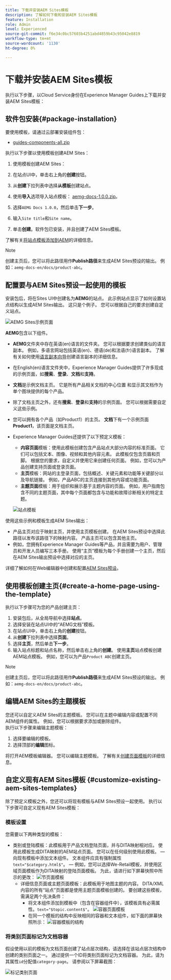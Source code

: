 ```yaml
---
title: 下载并安装AEM Sites模板
description: 了解如何下载和安装AEM Sites模板
feature: Installation
role: Admin
level: Experienced
source-git-commit: f6e34c0bc57603b4251abd4859b43c95042e8819
workflow-type: tm+mt
source-wordcount: '1130'
ht-degree: 0%

---
```



# 下载并安装AEM Sites模板

执行以下步骤，以Cloud Service身份在Experience Manager Guides上下载并安装AEM Sites模板：

## 软件包安装{#package-installation}

要使用模板，请通过云部署安装组件包：
- [guides-components-all.zip](https://github.com/adobe/aemg-sites-components/releases/tag/v1.0.0)



执行以下步骤以使用模板创建AEM Sites：


1. 使用模板创建AEM Sites：
1. 在站点UI中，单击右上角的&#x200B;**创建**&#x200B;按钮。
1. 从&#x200B;**创建**&#x200B;下拉列表中选择&#x200B;**从模板**&#x200B;创建站点。

1. 使用&#x200B;**导入**&#x200B;选项导入站点模板： [aemg-docs-1.0.0.zip](https://github.com/adobe/aemg-sites-template/releases/tag/v1.0.0)。
1. 选择`AEMG Docs 1.0.0`，然后单击&#x200B;**下一步**。
1. 输入`Site title`和`Site name`。
1. 单击&#x200B;**创建**。软件包已安装，并且创建了AEM Sites模板。

了解有关[将站点模板添加到AEM](https://experienceleague.adobe.com/en/docs/experience-manager-cloud-service/content/sites/administering/site-creation/site-templates#adding)的详细信息。


>[!NOTE]
>
>创建主页后，您可以将此路径用作&#x200B;**Publish路径**&#x200B;来生成AEM Sites预设的输出。 例如：`aemg-docs-en/docs/product-abc`。


## 配置要与AEM Sites预设一起使用的模板

安装包后，将在Sites UI中创建名为&#x200B;**AEMG**&#x200B;的站点。 此示例站点显示了如何设置站点结构以生成AEM Sites输出。 这只是个例子。 您可以根据自己的要求创建自定义站点。

![AEMG Sites示例页面](assets/aemg-sites-sample-pages.png)


**AEMG**&#x200B;包含以下组件。
- **AEMG**&#x200B;文件夹中存在英语(en)语言的文件夹。 您可以根据要求创建类似的语言副本。 例如，多语言网站包括英语(en)、德语(de)和法语(fr)语言副本。  了解有关如何使用[语言副本向导](https://experienceleague.adobe.com/en/docs/experience-manager-65/content/sites/administering/introduction/tc-wizard)创建语言副本的详细信息。
- 在English(en)语言文件夹中，Experience Manager Guides提供了许多现成的示例页面，如&#x200B;**搜索**、**登录**、**文档**&#x200B;和&#x200B;**支持**。

- **文档**是示例文档主页。 它是所有产品相关文档的中心位置
和显示其文档作为单个图块提供的每个产品。

- 除了文档主页之外，还有&#x200B;**搜索**、**登录**&#x200B;和&#x200B;**支持**&#x200B;的示例页面。 您可以根据需要自定义这些示例。
- 您可以拥有各个产品（如Product1）的主页。 **文档**&#x200B;下有一个示例页面&#x200B;**Product1**，该页面是文档主页。

- Experience Manager Guides还提供了以下预定义模板：

   - **内容页面**&#x200B;模板：使用此模板创建包含产品站点大部分内容的标准页面。 它们可以包括文本、图像、视频和其他内容元素。 此模板仅包含页眉和页脚。 根据您的要求，自定义并使用它来创建任何页面。 例如，您可以为产品创建支持页面或登录页面。
   - **主页**&#x200B;模板：网站的主登录页面，包括概述、关键元素和功能等关键部分以及导航链接。 例如，产品ABC的主页连接到其他内容或功能页面。
   - **主题页面**&#x200B;模板：用于组织和展示基于主题内容的页面。 例如，用户指南包含不同的主题页面，其中每个页面都包含与功能和故障诊断相关的特定主题。

  ![站点模板](assets/sites-ui-templates.png)

使用这些示例和模板生成AEM Sites输出：
- 产品主页对应于映射主页，并使用主页模板创建。 在AEM Sites预设中选择此路径以发布该路径下的映射内容。 产品主页可以包含其他主页。
- 例如，您拥有Experience Manager Guides等产品，并且需要为用户、管理员和开发人员编写三本手册。  使用“主页”模板为每个手册创建一个主页，然后在AEM Sites输出预设中选择对应的主页。

详细了解如何在Web编辑器中创建和配置[AEM Sites预设](../user-guide/generate-output-aem-site-web-editor.md)。

## 使用模板创建主页{#create-a-home-page-using-the-template}

执行以下步骤可为您的产品创建主页：
1. 安装包后，从全局导航中选择&#x200B;**站点**。
1. 选择安装在站点UI中的“AEMG文档”模板。
1. 在站点UI中，单击右上角的&#x200B;**创建**&#x200B;按钮。
1. 从&#x200B;**创建**&#x200B;下拉列表中选择&#x200B;**页面**。
1. 选择&#x200B;**主页**，然后单击&#x200B;**下一步**。
1. 输入站点标题和站点名称，然后单击右上角的&#x200B;**创建**。 使用&#x200B;**主页**&#x200B;站点模板创建AEM站点模板。 例如，您可以为产品`Product ABC`创建主页。


>[!NOTE]
>
>创建主页后，您可以将此路径用作&#x200B;**Publish路径**&#x200B;来生成AEM Sites预设的输出。 例如：`aemg-docs-en/docs/product-abc`。

## 编辑AEM Sites的主题模板

您还可以自定义AEM Sites的主题模板。 您可以在主题中编辑内容或配置不同AEM组件的属性。 例如，您可以根据要求添加或删除组件。\
执行以下步骤来编辑主题模板：
1. 选择要编辑的模板。
1. 选择顶部的&#x200B;**编辑**&#x200B;图标。

将打开AEM模板编辑器。 您可以编辑主题模板。 了解有关[创建页面模板](https://experienceleague.adobe.com/en/docs/experience-manager-65/content/sites/authoring/siteandpage/templates#editing-a-template-structure-template-author)的详细信息。


## 自定义现有AEM Sites模板 {#customize-existing-aem-sites-templates}

除了预定义模板之外，您还可以将现有模板与AEM Sites预设一起使用。 执行以下步骤可自定义现有AEM Sites模板：

### 模板设置

您需要以下两种类型的模板：

- 类别或登陆模板：此模板用于产品文档登陆页面，并与DITA映射相对应。  使用此模板生成DITA映射的AEM站点页面。 您可以在任何级别使用此模板。
 — 向现有模板中添加文本组件。 文本组件应具有强制属性`text="$category.html$"`。
 — 例如，您可以选择We-Retail模板，并使用区域页面模板作为DITA映射的登陆页面模板。 为此，请进行如下屏幕快照中所示的更改：
  ![节页面模板](assets/customize-existing-aem-templates-section.png)
   - 详细信息页面或主题页面模板：此模板用于地图主题的内容。 DITA/XML内容的所有“站点”页面都是使用主题页面模板创建的。 要创建这些模板，需满足两个先决条件：
      - 将文本组件添加到模板中（包含在容器组件中），该模板具有必需属性。`text="$topic.content$"`。
        ![容器页面模板](assets/customize-existing-aem-templates-container.png)
      - 在同一个模板的结构中反映相同的容器和文本组件，如下面的屏幕快照所示：
        ![容器模板的结构](assets/customize-existing-aem-templates-structure.png)

### 将类别页面标记为文档容器

假设使用以前的模板为文档页面创建了站点层次结构，请选择在该站点层次结构中创建的类别页面之一。 通过提供一个ID将类别页面标记为文档容器。
为此，请为其属性`id`分配值`category-page`。 请参阅以下屏幕截图：

![标记类别页面](assets/customize-existing-aem-templates-tagging.png)





